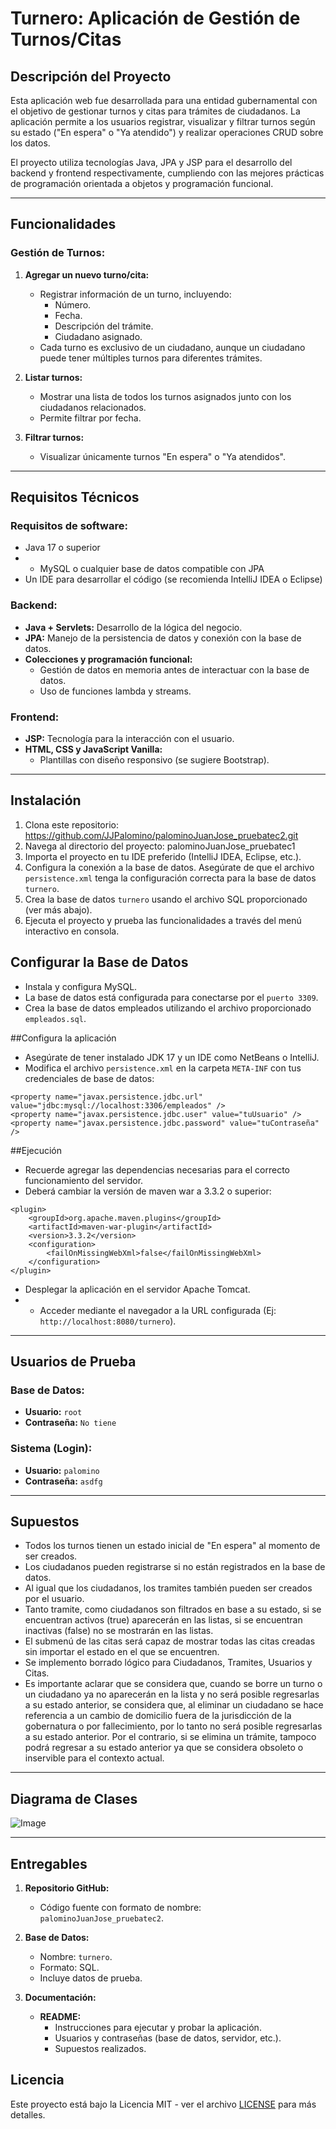 # Turnero: Aplicación de Gestión de Turnos/Citas

## Descripción del Proyecto

Esta aplicación web fue desarrollada para una entidad gubernamental con el objetivo de gestionar turnos y citas para trámites de ciudadanos. La aplicación permite a los usuarios registrar, visualizar y filtrar turnos según su estado ("En espera" o "Ya atendido") y realizar operaciones CRUD sobre los datos.

El proyecto utiliza tecnologías Java, JPA y JSP para el desarrollo del backend y frontend respectivamente, cumpliendo con las mejores prácticas de programación orientada a objetos y programación funcional.

---

## Funcionalidades

### Gestión de Turnos:
1. **Agregar un nuevo turno/cita:**
   - Registrar información de un turno, incluyendo:
     - Número.
     - Fecha.
     - Descripción del trámite.
     - Ciudadano asignado.
   - Cada turno es exclusivo de un ciudadano, aunque un ciudadano puede tener múltiples turnos para diferentes trámites.

2. **Listar turnos:**
   - Mostrar una lista de todos los turnos asignados junto con los ciudadanos relacionados.
   - Permite filtrar por fecha.

3. **Filtrar turnos:**
   - Visualizar únicamente turnos "En espera" o "Ya atendidos".
---

## Requisitos Técnicos

### Requisitos de software:
- Java 17 o superior
- - MySQL o cualquier base de datos compatible con JPA
- Un IDE para desarrollar el código (se recomienda IntelliJ IDEA o Eclipse)

### Backend:
- **Java + Servlets:** Desarrollo de la lógica del negocio.
- **JPA:** Manejo de la persistencia de datos y conexión con la base de datos.
- **Colecciones y programación funcional:**
  - Gestión de datos en memoria antes de interactuar con la base de datos.
  - Uso de funciones lambda y streams.

### Frontend:
- **JSP:** Tecnología para la interacción con el usuario.
- **HTML, CSS y JavaScript Vanilla:**
  - Plantillas con diseño responsivo (se sugiere Bootstrap).

---

## Instalación
1. Clona este repositorio: https://github.com/JJPalomino/palominoJuanJose_pruebatec2.git
2. Navega al directorio del proyecto: palominoJuanJose_pruebatec1
3. Importa el proyecto en tu IDE preferido (IntelliJ IDEA, Eclipse, etc.).
4. Configura la conexión a la base de datos. Asegúrate de que el archivo `persistence.xml` tenga la configuración correcta para la base de datos `turnero`.
5. Crea la base de datos `turnero` usando el archivo SQL proporcionado (ver más abajo).
6. Ejecuta el proyecto y prueba las funcionalidades a través del menú interactivo en consola.

## Configurar la Base de Datos
- Instala y configura MySQL.
- La base de datos está configurada para conectarse por el `puerto 3309`.
- Crea la base de datos empleados utilizando el archivo proporcionado `empleados.sql`.

##Configura la aplicación

- Asegúrate de tener instalado JDK 17 y un IDE como NetBeans o IntelliJ.
- Modifica el archivo `persistence.xml` en la carpeta `META-INF` con tus credenciales de base de datos:
```
<property name="javax.persistence.jdbc.url" value="jdbc:mysql://localhost:3306/empleados" />
<property name="javax.persistence.jdbc.user" value="tuUsuario" />
<property name="javax.persistence.jdbc.password" value="tuContraseña" />
```
 
##Ejecución
- Recuerde agregar las dependencias necesarias para el correcto funcionamiento del servidor.
- Deberá cambiar la versión de maven war a 3.3.2 o superior:
```
<plugin>                                
    <groupId>org.apache.maven.plugins</groupId>
    <artifactId>maven-war-plugin</artifactId>
    <version>3.3.2</version>
    <configuration>
        <failOnMissingWebXml>false</failOnMissingWebXml>
    </configuration>
</plugin>
```
- Desplegar la aplicación en el servidor Apache Tomcat.
- - Acceder mediante el navegador a la URL configurada (Ej: `http://localhost:8080/turnero`).

---

## Usuarios de Prueba

### Base de Datos:
- **Usuario:** `root`
- **Contraseña:** `No tiene`

### Sistema (Login):
- **Usuario:** `palomino`
- **Contraseña:** `asdfg`

---

## Supuestos
- Todos los turnos tienen un estado inicial de "En espera" al momento de ser creados.
- Los ciudadanos pueden registrarse si no están registrados en la base de datos.
- Al igual que los ciudadanos, los tramites también pueden ser creados por el usuario.
- Tanto tramite, como ciudadanos son filtrados en base a su estado, si se encuentran activos (true) aparecerán en las listas, si se encuentran inactivas (false) no se mostrarán en las listas.
- El submenú de las citas será capaz de mostrar todas las citas creadas sin importar el estado en el que se encuentren.
- Se implemento borrado lógico para Ciudadanos, Tramites, Usuarios y Citas.
- Es importante aclarar que se considera que, cuando se borre un turno o un ciudadano ya no aparecerán en la lista y no será posible regresarlas a su estado anterior, se considera que, al eliminar un ciudadano se hace referencia a un cambio de domicilio fuera de la jurisdicción de la gobernatura o por fallecimiento, por lo tanto no será posible regresarlas a su estado anterior. Por el contrario, si se elimina un trámite, tampoco podrá regresar a su estado anterior ya que se considera obsoleto o inservible para el contexto actual.

---

## Diagrama de Clases
![Image](https://github.com/user-attachments/assets/5b06464e-6c00-4623-95e1-0fafe0623f69)

---

## Entregables

1. **Repositorio GitHub:**
   - Código fuente con formato de nombre: `palominoJuanJose_pruebatec2`.

2. **Base de Datos:**
   - Nombre: `turnero`.
   - Formato: SQL.
   - Incluye datos de prueba.

3. **Documentación:**
   - **README:**
     - Instrucciones para ejecutar y probar la aplicación.
     - Usuarios y contraseñas (base de datos, servidor, etc.).
     - Supuestos realizados.

## Licencia
Este proyecto está bajo la Licencia MIT - ver el archivo [LICENSE](LICENSE) para más detalles.
